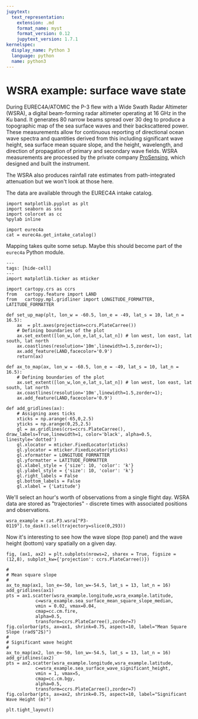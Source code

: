 ```yaml
---
jupytext:
  text_representation:
    extension: .md
    format_name: myst
    format_version: 0.12
    jupytext_version: 1.7.1
kernelspec:
  display_name: Python 3
  language: python
  name: python3
---
```


# WSRA example: surface wave state

During EUREC4A/ATOMIC the P-3 flew with a Wide Swath Radar Altimeter (WSRA),
a digital beam-forming radar altimeter operating at 16 GHz in the Ku band. It
generates 80 narrow beams spread over 30 deg to produce a topographic map of the
sea surface waves and their backscattered power. These measurements allow for
continuous reporting of directional ocean wave spectra and quantities derived from
this including significant wave height, sea surface mean square slope, and the
height, wavelength, and direction of propagation of primary and secondary wave fields.
WSRA measurements are processed by the private company [ProSensing](https://www.prosensing.com),
which designed and built the instrument.

The WSRA also produces rainfall rate estimates from path-integrated attenuation but
we won't look at those here.

The data are available through the EUREC4A intake catalog.

```{code-cell} ipython3
import matplotlib.pyplot as plt
import seaborn as sns
import colorcet as cc
%pylab inline

import eurec4a
cat = eurec4a.get_intake_catalog()
```

Mapping takes quite some setup. Maybe this should become part of the `eurec4a` Python module.

```{code-cell} ipython3
---
tags: [hide-cell]
---
import matplotlib.ticker as mticker

import cartopy.crs as ccrs
from   cartopy.feature import LAND
from   cartopy.mpl.gridliner import LONGITUDE_FORMATTER, LATITUDE_FORMATTER

def set_up_map(plt, lon_w = -60.5, lon_e = -49, lat_s = 10, lat_n = 16.5):
    ax  = plt.axes(projection=ccrs.PlateCarree())
    # Defining boundaries of the plot
    ax.set_extent([lon_w,lon_e,lat_s,lat_n]) # lon west, lon east, lat south, lat north
    ax.coastlines(resolution='10m',linewidth=1.5,zorder=1);
    ax.add_feature(LAND,facecolor='0.9')
    return(ax)

def ax_to_map(ax, lon_w = -60.5, lon_e = -49, lat_s = 10, lat_n = 16.5):
    # Defining boundaries of the plot
    ax.set_extent([lon_w,lon_e,lat_s,lat_n]) # lon west, lon east, lat south, lat north
    ax.coastlines(resolution='10m',linewidth=1.5,zorder=1);
    ax.add_feature(LAND,facecolor='0.9')

def add_gridlines(ax):
    # Assigning axes ticks
    xticks = np.arange(-65,0,2.5)
    yticks = np.arange(0,25,2.5)
    gl = ax.gridlines(crs=ccrs.PlateCarree(), draw_labels=True,linewidth=1, color='black', alpha=0.5, linestyle='dotted')
    gl.xlocator = mticker.FixedLocator(xticks)
    gl.ylocator = mticker.FixedLocator(yticks)
    gl.xformatter = LONGITUDE_FORMATTER
    gl.yformatter = LATITUDE_FORMATTER
    gl.xlabel_style = {'size': 10, 'color': 'k'}
    gl.ylabel_style = {'size': 10, 'color': 'k'}
    gl.right_labels = False
    gl.bottom_labels = False
    gl.xlabel = {'Latitude'}
```

We'll select an hour's worth of observations from a single flight day. WSRA data
are stored as "trajectories" - discrete times with associated positions and
observations.

```{code-cell} ipython3
wsra_example = cat.P3.wsra["P3-0119"].to_dask().sel(trajectory=slice(0,293))
```
Now it's interesting to see how the wave slope (top panel) and the wave height (bottom)
vary spatially on a given day.

```{code-cell} ipython3
fig, (ax1, ax2) = plt.subplots(nrows=2, sharex = True, figsize = (12,8), subplot_kw={'projection': ccrs.PlateCarree()})

#
# Mean square slope
#
ax_to_map(ax1, lon_e=-50, lon_w=-54.5, lat_s = 13, lat_n = 16)
add_gridlines(ax1)
pts = ax1.scatter(wsra_example.longitude,wsra_example.latitude,
           c=wsra_example.sea_surface_mean_square_slope_median,
           vmin = 0.02, vmax=0.04,
           cmap=cc.cm.fire,
           alpha=0.5,
           transform=ccrs.PlateCarree(),zorder=7)
fig.colorbar(pts, ax=ax1, shrink=0.75, aspect=10, label="Mean Square Slope (rad$^2$)")
#
# Significant wave height
#
ax_to_map(ax2, lon_e=-50, lon_w=-54.5, lat_s = 13, lat_n = 16)
add_gridlines(ax2)
pts = ax2.scatter(wsra_example.longitude,wsra_example.latitude,
           c=wsra_example.sea_surface_wave_significant_height,
           vmin = 1, vmax=5,
           cmap=cc.cm.bgy,
           alpha=0.5,
           transform=ccrs.PlateCarree(),zorder=7)
fig.colorbar(pts, ax=ax2, shrink=0.75, aspect=10, label="Significant Wave Height (m)")

plt.tight_layout()
```
